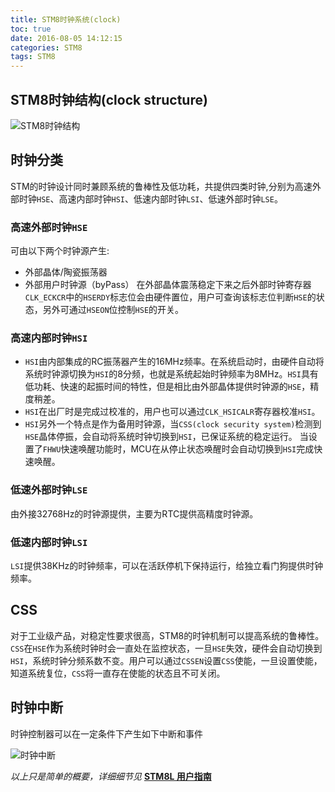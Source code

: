 ```yaml
---
title: STM8时钟系统(clock)
toc: true
date: 2016-08-05 14:12:15
categories: STM8
tags: STM8
---
```

## STM8时钟结构(clock structure)

![STM8时钟结构](http://obd6jz6in.bkt.clouddn.com/STM8%E6%97%B6%E9%92%9F%E7%BB%93%E6%9E%84.jpg)

## 时钟分类
STM的时钟设计同时兼顾系统的鲁棒性及低功耗，共提供四类时钟,分别为高速外部时钟`HSE`、高速内部时钟`HSI`、低速内部时钟`LSI`、低速外部时钟`LSE`。

### 高速外部时钟`HSE`
可由以下两个时钟源产生:
- 外部晶体/陶瓷振荡器
- 外部用户时钟源（byPass）
在外部晶体震荡稳定下来之后外部时钟寄存器`CLK_ECKCR`中的`HSERDY`标志位会由硬件置位，用户可查询该标志位判断`HSE`的状态，另外可通过`HSEON`位控制`HSE`的开关。

### 高速内部时钟`HSI`
- `HSI`由内部集成的RC振荡器产生的16MHz频率。在系统启动时，由硬件自动将系统时钟源切换为`HSI`的8分频，也就是系统起始时钟频率为8MHz。`HSI`具有低功耗、快速的起振时间的特性，但是相比由外部晶体提供时钟源的`HSE`，精度稍差。
- `HSI`在出厂时是完成过校准的，用户也可以通过`CLK_HSICALR`寄存器校准`HSI`。
- `HSI`另外一个特点是作为备用时钟源，当`CSS(clock security system)`检测到`HSE`晶体停振，会自动将系统时钟切换到`HSI`，已保证系统的稳定运行。
当设置了`FHWU`快速唤醒功能时，MCU在从停止状态唤醒时会自动切换到`HSI`完成快速唤醒。

### 低速外部时钟`LSE`
由外接32768Hz的时钟源提供，主要为RTC提供高精度时钟源。

### 低速内部时钟`LSI`
`LSI`提供38KHz的时钟频率，可以在活跃停机下保持运行，给独立看门狗提供时钟频率。

## CSS
对于工业级产品，对稳定性要求很高，STM8的时钟机制可以提高系统的鲁棒性。`CSS`在`HSE`作为系统时钟时会一直处在监控状态，一旦`HSE`失效，硬件会自动切换到`HSI`，系统时钟分频系数不变。用户可以通过`CSSEN`设置`CSS`使能，一旦设置使能，知道系统复位，`CSS`将一直存在使能的状态且不可关闭。

## 时钟中断
时钟控制器可以在一定条件下产生如下中断和事件

![时钟中断](http://obd6jz6in.bkt.clouddn.com/%E6%97%B6%E9%92%9F%E4%B8%AD%E6%96%AD.jpg)

*以上只是简单的概要，详细细节见* **[STM8L 用户指南](http://obd6jz6in.bkt.clouddn.com/STM8L%20%E7%94%A8%E6%88%B7%E6%8C%87%E5%8D%97.pdf)** 